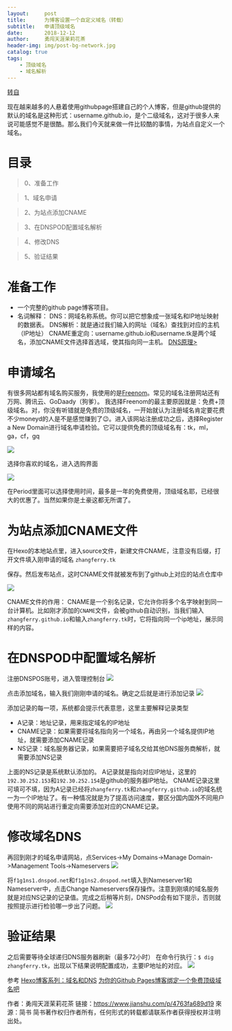 ```yaml
---
layout:     post
title:      为博客设置一个自定义域名（转载）
subtitle:   申请顶级域名
date:       2018-12-12
author:     勇闯天涯茉莉花茶
header-img: img/post-bg-network.jpg
catalog: true
tags:
    - 顶级域名
    - 域名解析
---
```

[转自](https://www.jianshu.com/p/4763fa689d19)

现在越来越多的人悬着使用githubpage搭建自己的个人博客，但是github提供的默认的域名是这种形式：username.github.io，是个二级域名，这对于很多人来说可能感觉不是很酷。那么我们今天就来做一件比较酷的事情，为站点自定义一个域名。

# 目录

> 0、准备工作

> 1、域名申请

> 2、为站点添加CNAME

> 3、在DNSPOD配置域名解析

> 4、修改DNS

> 5、验证结果

# 准备工作

- 一个完整的github page博客项目。
- 名词解释：
DNS：网域名称系统。你可以把它想象成一张域名和IP地址映射的数据表。
DNS解析：就是通过我们输入的网址（域名）查找到对应的主机（IP地址）
CNAME重定向：username.github.io和username.tk是两个域名，添加CNAME文件选择首选域，使其指向同一主机。
[DNS原理>](http://www.ruanyifeng.com/blog/2016/06/dns.html)

# 申请域名
有很多网站都有域名购买服务，我使用的是[Freenom](https://my.freenom.com/domains.php)。常见的域名注册网站还有万网、腾讯云、GoDaady（狗爹）。
我选择Freenom的最主要原因就是：免费+顶级域名。对，你没有听错就是免费的顶级域名，一开始就认为注册域名肯定要花费不少moneyd的人是不是感觉赚到了😉。进入该网站注册成功之后，选择Register a New Domain进行域名申请检验。它可以提供免费的顶级域名有：tk，ml，ga，cf，gq


![](https://upload-images.jianshu.io/upload_images/1059465-fbce92549a18f65a.png?imageMogr2/auto-orient/strip%7CimageView2/2/w/1000/format/webp)

选择你喜欢的域名，进入选购界面

![](https://upload-images.jianshu.io/upload_images/1059465-7e7cb240f4d62f4c.png?imageMogr2/auto-orient/strip%7CimageView2/2/w/1000/format/webp)

在Period里面可以选择使用时间，最多是一年的免费使用，顶级域名耶，已经很大的优惠了。当然如果你是土豪这都无所谓了。
# 为站点添加CNAME文件
在Hexo的本地站点里，进入source文件，新建文件CNAME，注意没有后缀，打开文件填入刚申请的域名
`zhangferry.tk`

保存。然后发布站点，这时CNAME文件就被发布到了github上对应的站点仓库中

![](https://upload-images.jianshu.io/upload_images/1059465-c8c19312012904eb.png?imageMogr2/auto-orient/strip%7CimageView2/2/w/1000/format/webp)

CNAME文件的作用：
CNAME是一个别名记录，它允许你将多个名字映射到同一台计算机。比如刚才添加的`CNAME`文件，会被github自动识别，当我们输入`zhangferry.github.io`和输入`zhangferry.tk`时，它将指向同一个ip地址，展示同样的内容。
# 在DNSPOD中配置域名解析
注册DNSPOS账号，进入管理控制台
![](https://upload-images.jianshu.io/upload_images/1059465-fb90966d0b49e5db.png?imageMogr2/auto-orient/strip%7CimageView2/2/w/1000/format/webp)

点击添加域名，输入我们刚刚申请的域名。确定之后就是进行添加记录
![](https://upload-images.jianshu.io/upload_images/1059465-6ad9908219780e11.png?imageMogr2/auto-orient/strip%7CimageView2/2/w/786/format/webp)

添加记录的每一项，系统都会提示代表意思，这里主要解释记录类型

- A记录：地址记录，用来指定域名的IP地址
- CNAME记录：如果需要将域名指向另一个域名，再由另一个域名提供IP地址，就需要添加CNAME记录
- NS记录：域名服务器记录，如果需要把子域名交给其他DNS服务商解析，就需要添加NS记录

上面的NS记录是系统默认添加的。
A记录就是指向对应IP地址，这里的`192.30.252.153`和`192.30.252.154`是github的服务器IP地址。
CNAME记录这里可填可不填，因为A记录已经将`zhangferry.tk`和`zhangferry.github.io`的域名统一为一个IP地址了。有一种情况就是为了提高访问速度，要区分国内国外不同用户使用不同的网站进行重定向需要添加对应的CNAME记录。
# 修改域名DNS
再回到刚才的域名申请网站，点Services->My Domains->Manage Domain->Management Tools->Nameservers
![](https://upload-images.jianshu.io/upload_images/1059465-d709c85c43e6b271.png?imageMogr2/auto-orient/strip%7CimageView2/2/w/1000/format/webp)

将`f1g1ns1.dnspod.net`和`f1g1ns2.dnspod.net`填入到Nameserver1和Nameserver中，点击Change Nameservers保存操作。注意到刚填的域名服务就是对应NS记录的记录值。完成之后稍等片刻，DNSPod会有如下提示，否则就按照提示进行检验哪一步出了问题。
![](https://upload-images.jianshu.io/upload_images/1059465-0cbbb7a554af3145.png?imageMogr2/auto-orient/strip%7CimageView2/2/w/1000/format/webp)

# 验证结果
之后需要等待全球递归DNS服务器刷新（最多72小时）
在命令行执行：`$ dig zhangferry.tk`，出现以下结果说明配置成功，主要IP地址的对应。
![](https://upload-images.jianshu.io/upload_images/1059465-de44f6a9d62989c6.png?imageMogr2/auto-orient/strip%7CimageView2/2/w/491/format/webp)

参考
[Hexo博客系列：域名和DNS](http://www.isetsuna.com/hexo/domain-dns/)
[为你的Github Pages博客绑定一个免费顶级域名吧](http://itcoding.tk/2016/06/26/set-up-custom-domain-for-github-pages/)

作者：勇闯天涯茉莉花茶
链接：https://www.jianshu.com/p/4763fa689d19
來源：简书
简书著作权归作者所有，任何形式的转载都请联系作者获得授权并注明出处。
